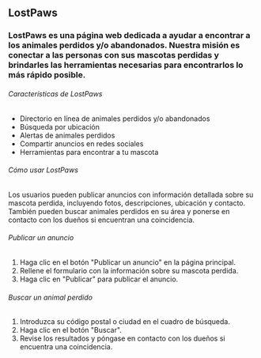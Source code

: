 ## LostPaws
### LostPaws es una página web dedicada a ayudar a encontrar a los animales perdidos y/o abandonados. Nuestra misión es conectar a las personas con sus mascotas perdidas y brindarles las herramientas necesarias para encontrarlos lo más rápido posible.

###### Características de LostPaws
- Directorio en línea de animales perdidos y/o abandonados
- Búsqueda por ubicación
- Alertas de animales perdidos
- Compartir anuncios en redes sociales
- Herramientas para encontrar a tu mascota


###### Cómo usar LostPaws
Los usuarios pueden publicar anuncios con información detallada sobre su mascota perdida, incluyendo fotos, descripciones, ubicación y contacto. También pueden buscar animales perdidos en su área y ponerse en contacto con los dueños si encuentran una coincidencia.

###### Publicar un anuncio
1. Haga clic en el botón "Publicar un anuncio" en la página principal.
2. Rellene el formulario con la información sobre su mascota perdida.
3. Haga clic en "Publicar" para publicar el anuncio.
   
###### Buscar un animal perdido

1. Introduzca su código postal o ciudad en el cuadro de búsqueda.
2. Haga clic en el botón "Buscar".
3. Revise los resultados y póngase en contacto con los dueños si encuentra una coincidencia.
